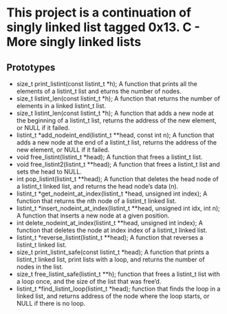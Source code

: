 # This project is a continuation of singly linked list tagged 0x13. C - More singly linked lists

## Prototypes
- size_t print_listint(const listint_t *h); A function that prints all the elements of a listint_t list and eturns the number of nodes.
- size_t listint_len(const listint_t *h); A function that returns the number of elements in a linked listint_t list.
- size_t listint_len(const listint_t *h); A function that adds a new node at the beginning of a listint_t list, returns the address of the new element, or NULL if it failed.
- listint_t *add_nodeint_end(listint_t **head, const int n); A function that  adds a new node at the end of a listint_t list, returns the address of the new element, or NULL if it failed.
- void free_listint(listint_t *head); A function that frees a listint_t list.
- void free_listint2(listint_t **head); A function that frees a listint_t list and sets the head to NULL.
- int pop_listint(listint_t **head); A function that deletes the head node of a listint_t linked list, and returns the head node’s data (n).
- listint_t *get_nodeint_at_index(listint_t *head, unsigned int index); A function that returns the nth node of a listint_t linked list.
- listint_t *insert_nodeint_at_index(listint_t **head, unsigned int idx, int n); A function that inserts a new node at a given position.
- int delete_nodeint_at_index(listint_t **head, unsigned int index); A function that deletes the node at index index of a listint_t linked list.
- listint_t *reverse_listint(listint_t **head); A function that reverses a listint_t linked list.
- size_t print_listint_safe(const listint_t *head); A function that prints a listint_t linked list, print lists with a loop, and returns the number of nodes in the list.
- size_t free_listint_safe(listint_t **h); function that frees a listint_t list with a loop once, and the size of the list that was free’d.
- listint_t *find_listint_loop(listint_t *head); function that finds the loop in a linked list, and returns address of the node where the loop starts, or NULL if there is no loop.
